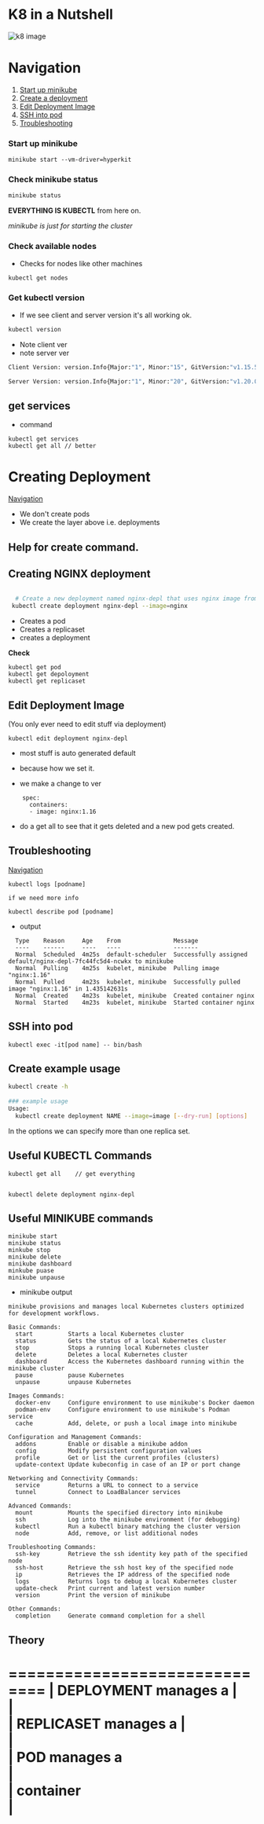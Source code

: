 # K8 in a Nutshell 
    

![k8 image](https://39lxv6m650h1g391z2daj1l1-wpengine.netdna-ssl.com/assets/blog-kubernetes-og.jpg)  
  

# Navigation
  
1. [Start up minikube](#Start-up-minikube)   
  2. [Create a deployment](#Creating-Deployment) 
  3. [Edit Deployment Image](#Edit-Deployment-Image)
  4. [SSH into pod](#SSH-into-pod)
5. [Troubleshooting ](#Troubleshooting)   

  
### Start up minikube
  
 
```
minikube start --vm-driver=hyperkit
```  

### Check minikube status  
  
```sh
minikube status  
``` 
  


**EVERYTHING IS KUBECTL** from here on.  
  
*minikube is just for starting the cluster*  
   

### Check available nodes

- Checks for nodes like other machines  
  
```sh
kubectl get nodes
```
      

### Get kubectl version  
   
- If we see client and server version it's all working ok.  

```sh
kubectl version
```
- Note client ver 
- note server ver 
```sh
Client Version: version.Info{Major:"1", Minor:"15", GitVersion:"v1.15.5", GitCommit:"20c265fef0741dd71a66480e35bd69f18351daea", GitTreeState:"clean", BuildDate:"2019-10-15T19:16:51Z", GoVersion:"go1.12.10", Compiler:"gc", Platform:"darwin/amd64"}

Server Version: version.Info{Major:"1", Minor:"20", GitVersion:"v1.20.0", GitCommit:"af46c47ce925f4c4ad5cc8d1fca46c7b77d13b38", GitTreeState:"clean", BuildDate:"2020-12-08T17:51:19Z", GoVersion:"go1.15.5", Compiler:"gc", Platform:"linux/amd64"}
```
  
  
## get services 
  
- command  
  
```
kubectl get services  
kubectl get all // better
```  
  
# Creating Deployment
    

[Navigation](#Navigation)  

- We don't create pods
- We create the layer above i.e. deployments 
  
## Help for create command.  
    
## Creating NGINX deployment
  
```sh

  # Create a new deployment named nginx-depl that uses nginx image from docker
 kubectl create deployment nginx-depl --image=nginx 
```    

- Creates a pod
- Creates a replicaset
- creates a deployment
    

**Check**  
  

```
kubectl get pod
kubectl get depoloyment
kubectl get replicaset
```  
    
    

## Edit Deployment Image

  
(You only ever need to edit stuff via deployment)  
  
```
kubectl edit deployment nginx-depl
```
  
- most stuff is auto generated default   
- because how we set it.  
    
- we make a change to ver 
```
    spec:
      containers:
      - image: nginx:1.16
```  
- do a get all to see that it gets deleted and a new pod gets created.  
  
## Troubleshooting

[Navigation](#Navigation)  
  
  

```
kubectl logs [podname]

if we need more info 
  
kubectl describe pod [podname]

```  
- output  
  
```
  Type    Reason     Age    From               Message
  ----    ------     ----   ----               -------
  Normal  Scheduled  4m25s  default-scheduler  Successfully assigned default/nginx-depl-7fc44fc5d4-ncwkx to minikube
  Normal  Pulling    4m25s  kubelet, minikube  Pulling image "nginx:1.16"
  Normal  Pulled     4m23s  kubelet, minikube  Successfully pulled image "nginx:1.16" in 1.435142631s
  Normal  Created    4m23s  kubelet, minikube  Created container nginx
  Normal  Started    4m23s  kubelet, minikube  Started container nginx
  ```


  

## SSH into pod

```
kubectl exec -it[pod name] -- bin/bash
```
  


## Create example usage    
```sh 
kubectl create -h  
  
### example usage  
Usage:
  kubectl create deployment NAME --image=image [--dry-run] [options]
```  
      
In the options we can specify more than one replica set.  
  

  


































## Useful KUBECTL Commands    

```
kubectl get all    // get everything
  

kubectl delete deployment nginx-depl
```

## Useful MINIKUBE commands    
  

  
```
minikube start
minikube status
minkube stop
minikube delete
minikube dashboard
minkube puase
minikube unpause
```





- minikube output  

```shell 
minikube provisions and manages local Kubernetes clusters optimized for development workflows.

Basic Commands:
  start          Starts a local Kubernetes cluster
  status         Gets the status of a local Kubernetes cluster
  stop           Stops a running local Kubernetes cluster
  delete         Deletes a local Kubernetes cluster
  dashboard      Access the Kubernetes dashboard running within the minikube cluster
  pause          pause Kubernetes
  unpause        unpause Kubernetes

Images Commands:
  docker-env     Configure environment to use minikube's Docker daemon
  podman-env     Configure environment to use minikube's Podman service
  cache          Add, delete, or push a local image into minikube

Configuration and Management Commands:
  addons         Enable or disable a minikube addon
  config         Modify persistent configuration values
  profile        Get or list the current profiles (clusters)
  update-context Update kubeconfig in case of an IP or port change

Networking and Connectivity Commands:
  service        Returns a URL to connect to a service
  tunnel         Connect to LoadBalancer services

Advanced Commands:
  mount          Mounts the specified directory into minikube
  ssh            Log into the minikube environment (for debugging)
  kubectl        Run a kubectl binary matching the cluster version
  node           Add, remove, or list additional nodes

Troubleshooting Commands:
  ssh-key        Retrieve the ssh identity key path of the specified node
  ssh-host       Retrieve the ssh host key of the specified node
  ip             Retrieves the IP address of the specified node
  logs           Returns logs to debug a local Kubernetes cluster
  update-check   Print current and latest version number
  version        Print the version of minikube

Other Commands:
  completion     Generate command completion for a shell

```  
  
## Theory    
  

==============================
|  **DEPLOYMENT** manages a 
|    
|  
|  **REPLICASET** manages a 
|  
|    
|  **POD** manages a  
|    
|  **container**  
|  
===========================
